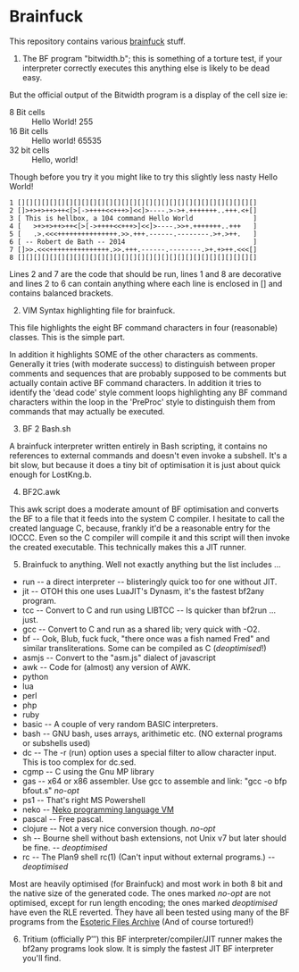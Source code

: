 Brainfuck
=========

This repository contains various [brainfuck](http://esolangs.org/wiki/Brainfuck) stuff.

1. The BF program "bitwidth.b"; this is something of a torture test, if your interpreter correctly executes this anything else is likely to be dead easy. 

  But the official output of the Bitwidth program is a display of the cell size ie:

  <dl><dt>8 Bit cells<dd>Hello World! 255<dt>16 Bit cells<dd>Hello world! 65535<dt>32 bit cells<dd>Hello, world!</dl>

  Though before you try it you might like to try this slightly less nasty Hello World! 

  ```brainfuck
  1 [][][][][][][][][][][][][][][][][][][][][][][][][][][][][][]
  2 []>+>+>++>++<[>[->++++<<+++>]<<]>----.>->+.+++++++..+++.<+[]
  3 [ This is hellbox, a 104 command Hello World               ]
  4 [   >+>+>++>++<[>[->++++<<+++>]<<]>----.>>+.+++++++..+++   ]
  5 [   .>.<<<+++++++++++++++.>>.+++.------.--------.>+.>++.   ]
  6 [ -- Robert de Bath -- 2014                                ]
  7 []>>.<<<+++++++++++++++.>>.+++.------.--------.>+.+>++.<<<[]
  8 [][][][][][][][][][][][][][][][][][][][][][][][][][][][][][]
  ```
  
  Lines 2 and 7 are the code that should be run, lines 1 and 8 are decorative and lines 2 to 6 can contain anything where each line is enclosed in [] and contains balanced brackets.

2. VIM Syntax highlighting file for brainfuck.

  This file highlights the eight BF command characters in four (reasonable) classes. This is the simple part.

  In addition it highlights SOME of the other characters as comments.  Generally it tries (with moderate success) to distinguish between proper comments and sequences that are probably supposed to be comments but actually contain active BF command characters. In addition it tries to identify the 'dead code' style comment loops highlighting any BF command characters within the loop in the 'PreProc' style to distinguish them from commands that may actually be executed.

3. BF 2 Bash.sh

  A brainfuck interpreter written entirely in Bash scripting, it contains no references to external commands and doesn't even invoke a subshell. It's a bit slow, but because it does a tiny bit of optimisation it is just about quick enough for LostKng.b.

4. BF2C.awk

  This awk script does a moderate amount of BF optimisation and converts the BF to a file that it feeds into the system C compiler. I hesitate to call the created language C, because, frankly it'd be a reasonable entry for the IOCCC. Even so the C compiler will compile it and this script will then invoke the created executable. This technically makes this a JIT runner.
  
5. Brainfuck to anything. Well not exactly anything but the list includes ...
  * run -- a direct interpreter -- blisteringly quick too for one without JIT.
  * jit -- OTOH this one uses LuaJIT's Dynasm, it's the fastest bf2any program.
  * tcc -- Convert to C and run using LIBTCC -- Is quicker than bf2run ... just.
  * gcc -- Convert to C and run as a shared lib; very quick with -O2.
  * bf -- Ook, Blub, fuck fuck, "there once was a fish named Fred" and similar transliterations. Some can be compiled as C (*deoptimised*!)
  * asmjs -- Convert to the "asm.js" dialect of javascript
  * awk	-- Code for (almost) any version of AWK.
  * python
  * lua
  * perl
  * php
  * ruby
  * basic -- A couple of very random BASIC interpreters.
  * bash -- GNU bash, uses arrays, arithimetic etc. (NO external programs or subshells used)
  * dc -- The -r (run) option uses a special filter to allow character input. This is too complex for dc.sed.
  * cgmp -- C using the Gnu MP library
  * gas -- x64 or x86 assembler. Use gcc to assemble and link: "gcc -o bfp bfout.s" *no-opt*
  * ps1 -- That's right MS Powershell
  * neko -- [Neko programming language VM](http://nekovm.org)
  * pascal -- Free pascal.
  * clojure -- Not a very nice conversion though. *no-opt*
  * sh -- Bourne shell without bash extensions, not Unix v7 but later should be fine. -- *deoptimised*
  * rc -- The Plan9 shell rc(1) (Can't input without external programs.) -- *deoptimised*

  Most are heavily optimised (for Brainfuck) and most work in both 8 bit and the native size of the generated code.
  The ones marked *no-opt* are not optimised, except for run length encoding; the ones marked *deoptimised* have even the RLE reverted.
  They have all been tested using many of the BF programs from the [Esoteric Files Archive](https://github.com/graue/esofiles/tree/master/brainfuck/src) (And of course tortured!)

6. Tritium (officially Ρ‴) this BF interpreter/compiler/JIT runner makes the bf2any programs look slow. It is simply the fastest JIT BF interpreter you'll find.
